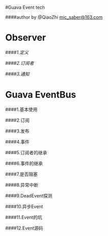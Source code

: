 #Guava Event tech

####author by @QiaoZhi
mic_saber@163.com


# Observer
####*1.定义*

####*2.订阅者*

####*3.通知*

# Guava EventBus

####1.基本使用

####2.订阅

####3.发布

####4.事件

####5.订阅者的继承

####6.事件的继承

####7.是否阻塞

####8.异常中断

####9.DeadEvent探测

####10.异步Event

####11.Event的坑

####12.Event源码


